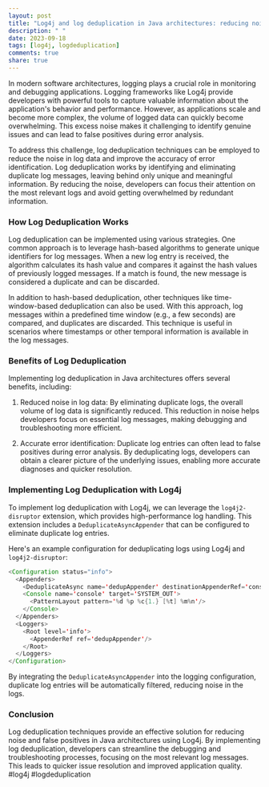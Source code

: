 ```yaml
---
layout: post
title: "Log4j and log deduplication in Java architectures: reducing noise and false positives"
description: " "
date: 2023-09-18
tags: [log4j, logdeduplication]
comments: true
share: true
---
```


In modern software architectures, logging plays a crucial role in monitoring and debugging applications. Logging frameworks like Log4j provide developers with powerful tools to capture valuable information about the application's behavior and performance. However, as applications scale and become more complex, the volume of logged data can quickly become overwhelming. This excess noise makes it challenging to identify genuine issues and can lead to false positives during error analysis.

To address this challenge, log deduplication techniques can be employed to reduce the noise in log data and improve the accuracy of error identification. Log deduplication works by identifying and eliminating duplicate log messages, leaving behind only unique and meaningful information. By reducing the noise, developers can focus their attention on the most relevant logs and avoid getting overwhelmed by redundant information.

### How Log Deduplication Works

Log deduplication can be implemented using various strategies. One common approach is to leverage hash-based algorithms to generate unique identifiers for log messages. When a new log entry is received, the algorithm calculates its hash value and compares it against the hash values of previously logged messages. If a match is found, the new message is considered a duplicate and can be discarded.

In addition to hash-based deduplication, other techniques like time-window-based deduplication can also be used. With this approach, log messages within a predefined time window (e.g., a few seconds) are compared, and duplicates are discarded. This technique is useful in scenarios where timestamps or other temporal information is available in the log messages.

### Benefits of Log Deduplication

Implementing log deduplication in Java architectures offers several benefits, including:

1. Reduced noise in log data: By eliminating duplicate logs, the overall volume of log data is significantly reduced. This reduction in noise helps developers focus on essential log messages, making debugging and troubleshooting more efficient.

2. Accurate error identification: Duplicate log entries can often lead to false positives during error analysis. By deduplicating logs, developers can obtain a clearer picture of the underlying issues, enabling more accurate diagnoses and quicker resolution.

### Implementing Log Deduplication with Log4j

To implement log deduplication with Log4j, we can leverage the `log4j2-disruptor` extension, which provides high-performance log handling. This extension includes a `DeduplicateAsyncAppender` that can be configured to eliminate duplicate log entries.

Here's an example configuration for deduplicating logs using Log4j and `log4j2-disruptor`:

```java
<Configuration status="info">
  <Appenders>
    <DeduplicateAsync name='dedupAppender' destinationAppenderRef='console'/>
    <Console name='console' target='SYSTEM_OUT'>
      <PatternLayout pattern='%d %p %c{1.} [%t] %m%n'/>
    </Console>
  </Appenders>
  <Loggers>
    <Root level='info'>
      <AppenderRef ref='dedupAppender'/>
    </Root>
  </Loggers>
</Configuration>
```

By integrating the `DeduplicateAsyncAppender` into the logging configuration, duplicate log entries will be automatically filtered, reducing noise in the logs.

### Conclusion

Log deduplication techniques provide an effective solution for reducing noise and false positives in Java architectures using Log4j. By implementing log deduplication, developers can streamline the debugging and troubleshooting processes, focusing on the most relevant log messages. This leads to quicker issue resolution and improved application quality. #log4j #logdeduplication